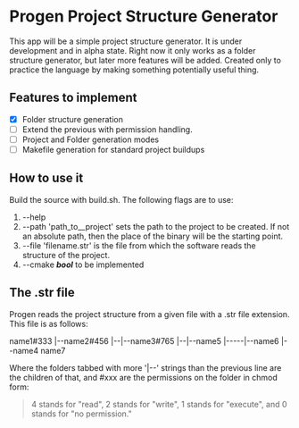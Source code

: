 # Progen Project Structure Generator
This app will be a simple project structure generator. It is under development and in alpha state. Right now it only works as a folder structure generator, but later more features will be added. Created only to practice the language by making something potentially useful thing.

## Features to implement
- [x] Folder structure generation
- [ ] Extend the previous with permission handling.
- [ ] Project and Folder generation modes
- [ ] Makefile generation for standard project buildups

## How to use it
Build the source with build.sh. The following flags are to use:
1. --help
2. --path 'path_to__project' sets the path to the project to be created. If not an absolute path, then the place of the binary will be the starting point.
3. --file 'filename.str' is the file from which the software reads the structure of the project.
4. --cmake ***bool*** to be implemented

## The .str file
Progen reads the project structure from a given file with a .str file extension. This file is as follows:

name1#333
|--name2#456
|--|--name3#765
|--|--name5
|-----|--name6
|--name4
name7

Where the folders tabbed with more '|--' strings than the previous line are the children of that, and #xxx are the permissions on the folder in chmod form:
> 4 stands for "read",
> 2 stands for "write",
> 1 stands for "execute", and
> 0 stands for "no permission."
